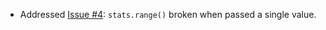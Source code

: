 * Addressed [Issue #4](https://github.com/bmc/grizzled-scala/issues/4):
  `stats.range()` broken when passed a single value.
